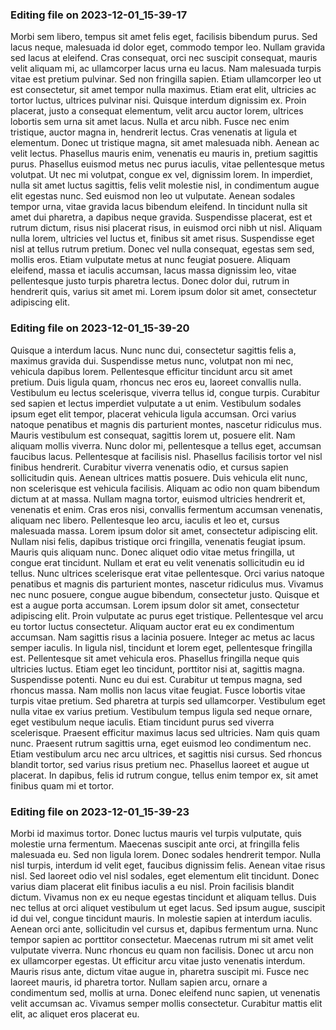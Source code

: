 

### Editing file on 2023-12-01_15-39-17

Morbi sem libero, tempus sit amet felis eget, facilisis bibendum purus. Sed lacus neque, malesuada id dolor eget, commodo tempor leo. Nullam gravida sed lacus at eleifend. Cras consequat, orci nec suscipit consequat, mauris velit aliquam mi, ac ullamcorper lacus urna eu lacus. Nam malesuada turpis vitae est pretium pulvinar. Sed non fringilla sapien. Etiam ullamcorper leo ut est consectetur, sit amet tempor nulla maximus. Etiam erat elit, ultricies ac tortor luctus, ultrices pulvinar nisi. Quisque interdum dignissim ex. Proin placerat, justo a consequat elementum, velit arcu auctor lorem, ultrices lobortis sem urna sit amet lacus.
Nulla et arcu nibh. Fusce nec enim tristique, auctor magna in, hendrerit lectus. Cras venenatis at ligula et elementum. Donec ut tristique magna, sit amet malesuada nibh. Aenean ac velit lectus. Phasellus mauris enim, venenatis eu mauris in, pretium sagittis purus. Phasellus euismod metus nec purus iaculis, vitae pellentesque metus volutpat. Ut nec mi volutpat, congue ex vel, dignissim lorem.
In imperdiet, nulla sit amet luctus sagittis, felis velit molestie nisl, in condimentum augue elit egestas nunc. Sed euismod non leo ut vulputate. Aenean sodales tempor urna, vitae gravida lacus bibendum eleifend. In tincidunt nulla sit amet dui pharetra, a dapibus neque gravida. Suspendisse placerat, est et rutrum dictum, risus nisi placerat risus, in euismod orci nibh ut nisl. Aliquam nulla lorem, ultricies vel luctus et, finibus sit amet risus. Suspendisse eget nisl at tellus rutrum pretium. Donec vel nulla consequat, egestas sem sed, mollis eros. Etiam vulputate metus at nunc feugiat posuere. Aliquam eleifend, massa et iaculis accumsan, lacus massa dignissim leo, vitae pellentesque justo turpis pharetra lectus. Donec dolor dui, rutrum in hendrerit quis, varius sit amet mi. Lorem ipsum dolor sit amet, consectetur adipiscing elit.




### Editing file on 2023-12-01_15-39-20

Quisque a interdum lacus. Nunc nunc dui, consectetur sagittis felis a, maximus gravida dui. Suspendisse metus nunc, volutpat non mi nec, vehicula dapibus lorem. Pellentesque efficitur tincidunt arcu sit amet pretium. Duis ligula quam, rhoncus nec eros eu, laoreet convallis nulla. Vestibulum eu lectus scelerisque, viverra tellus id, congue turpis. Curabitur sed sapien et lectus imperdiet vulputate a ut enim.
Vestibulum sodales ipsum eget elit tempor, placerat vehicula ligula accumsan. Orci varius natoque penatibus et magnis dis parturient montes, nascetur ridiculus mus. Mauris vestibulum est consequat, sagittis lorem ut, posuere elit. Nam aliquam mollis viverra. Nunc dolor mi, pellentesque a tellus eget, accumsan faucibus lacus. Pellentesque at facilisis nisl. Phasellus facilisis tortor vel nisl finibus hendrerit. Curabitur viverra venenatis odio, et cursus sapien sollicitudin quis. Aenean ultrices mattis posuere. Duis vehicula elit nunc, non scelerisque est vehicula facilisis. Aliquam ac odio non quam bibendum dictum at at massa. Nullam magna tortor, euismod ultricies hendrerit et, venenatis et enim. Cras eros nisi, convallis fermentum accumsan venenatis, aliquam nec libero. Pellentesque leo arcu, iaculis et leo et, cursus malesuada massa. Lorem ipsum dolor sit amet, consectetur adipiscing elit. Nullam nisi felis, dapibus tristique orci fringilla, venenatis feugiat ipsum.
Mauris quis aliquam nunc. Donec aliquet odio vitae metus fringilla, ut congue erat tincidunt. Nullam et erat eu velit venenatis sollicitudin eu id tellus. Nunc ultrices scelerisque erat vitae pellentesque. Orci varius natoque penatibus et magnis dis parturient montes, nascetur ridiculus mus. Vivamus nec nunc posuere, congue augue bibendum, consectetur justo. Quisque et est a augue porta accumsan. Lorem ipsum dolor sit amet, consectetur adipiscing elit. Proin vulputate ac purus eget tristique. Pellentesque vel arcu eu tortor luctus consectetur. Aliquam auctor erat eu ex condimentum accumsan. Nam sagittis risus a lacinia posuere. Integer ac metus ac lacus semper iaculis.
In ligula nisl, tincidunt et lorem eget, pellentesque fringilla est. Pellentesque sit amet vehicula eros. Phasellus fringilla neque quis ultricies luctus. Etiam eget leo tincidunt, porttitor nisi at, sagittis magna. Suspendisse potenti. Nunc eu dui est. Curabitur ut tempus magna, sed rhoncus massa. Nam mollis non lacus vitae feugiat. Fusce lobortis vitae turpis vitae pretium.
Sed pharetra at turpis sed ullamcorper. Vestibulum eget nulla vitae ex varius pretium. Vestibulum tempus ligula sed neque ornare, eget vestibulum neque iaculis. Etiam tincidunt purus sed viverra scelerisque. Praesent efficitur maximus lacus sed ultricies. Nam quis quam nunc. Praesent rutrum sagittis urna, eget euismod leo condimentum nec. Etiam vestibulum arcu nec arcu ultrices, et sagittis nisi cursus. Sed rhoncus blandit tortor, sed varius risus pretium nec. Phasellus laoreet et augue ut placerat. In dapibus, felis id rutrum congue, tellus enim tempor ex, sit amet finibus quam mi et tortor.




### Editing file on 2023-12-01_15-39-23

Morbi id maximus tortor. Donec luctus mauris vel turpis vulputate, quis molestie urna fermentum. Maecenas suscipit ante orci, at fringilla felis malesuada eu. Sed non ligula lorem. Donec sodales hendrerit tempor. Nulla nisl turpis, interdum id velit eget, faucibus dignissim felis. Aenean vitae risus nisl. Sed laoreet odio vel nisl sodales, eget elementum elit tincidunt. Donec varius diam placerat elit finibus iaculis a eu nisl. Proin facilisis blandit dictum. Vivamus non ex eu neque egestas tincidunt et aliquam tellus. Duis nec tellus at orci aliquet vestibulum ut eget lacus. Sed ipsum augue, suscipit id dui vel, congue tincidunt mauris. In molestie sapien at interdum iaculis. Aenean orci ante, sollicitudin vel cursus et, dapibus fermentum urna. Nunc tempor sapien ac porttitor consectetur.
Maecenas rutrum mi sit amet velit vulputate viverra. Nunc rhoncus eu quam non facilisis. Donec ut arcu non ex ullamcorper egestas. Ut efficitur arcu vitae justo venenatis interdum. Mauris risus ante, dictum vitae augue in, pharetra suscipit mi. Fusce nec laoreet mauris, id pharetra tortor. Nullam sapien arcu, ornare a condimentum sed, mollis at urna. Donec eleifend nunc sapien, ut venenatis velit accumsan ac. Vivamus semper mollis consectetur. Curabitur mattis elit elit, ac aliquet eros placerat eu.


